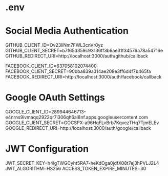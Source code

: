 # .env

# Social Media Authentication
GITHUB_CLIENT_ID=Ov23liNm7FWL3cnVr0yz
GITHUB_CLIENT_SECRET=b7f65d359c93136ff3b6ae31f34576a78a54716e
GITHUB_REDIRECT_URI=http://localhost:3000/auth/github/callback

FACEBOOK_CLIENT_ID=637058102074400
FACEBOOK_CLIENT_SECRET=90bba839a314ae208e3ff6d4f7b465fa
FACEBOOK_REDIRECT_URI=http://localhost:3000/auth/facebook/callback

# Google OAuth Settings
GOOGLE_CLIENT_ID=289944646713-e4nrns9ivmaqq2922qr7i306qh6ai8nf.apps.googleusercontent.com
GOOGLE_CLIENT_SECRET=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
GOOGLE_REDIRECT_URI=http://localhost:3000/auth/google/callback

# JWT Configuration
JWT_SECRET_KEY=h4lgTWGCyht5RA7-heKdOga0jdfX08t7ej3hPVLJ2L4
JWT_ALGORITHM=HS256
ACCESS_TOKEN_EXPIRE_MINUTES=30
